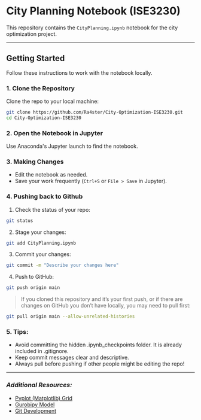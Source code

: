 # City Planning Notebook (ISE3230)

This repository contains the `CityPlanning.ipynb` notebook for the city optimization project. 

---

## Getting Started

Follow these instructions to work with the notebook locally.

### 1. Clone the Repository

Clone the repo to your local machine:

```bash
git clone https://github.com/Ra4ster/City-Optimization-ISE3230.git
cd City-Optimization-ISE3230
```

### 2. Open the Notebook in Jupyter

Use Anaconda's Jupyter launch to find the notebook.

### 3. Making Changes

- Edit the notebook as needed.
- Save your work frequently (`Ctrl+S` or `File > Save` in Jupyter).

### 4. Pushing back to Github

1. Check the status of your repo:
```bash
git status
```
2. Stage your changes:
```bash
git add CityPlanning.ipynb
```
3. Commit your changes:
```bash
git commit -m "Describe your changes here"
```
4. Push to GitHub:
```bash
git push origin main
```

> If you cloned this repository and it’s your first push,
> or if there are changes on GitHub you don’t have locally,
> you may need to pull first:
```bash
git pull origin main --allow-unrelated-histories
```
### 5. Tips:
- Avoid committing the hidden .ipynb_checkpoints folder. It is already included in .gitignore.
- Keep commit messages clear and descriptive.
- Always pull before pushing if other people might be editing the repo!

---

### *Additional Resources:*
- [Pyplot (Matplotlib) Grid](https://matplotlib.org/stable/api/_as_gen/matplotlib.pyplot.grid.html)
- [Gurobipy Model](https://docs.gurobi.com/projects/optimizer/en/current/reference/python/model.html)
- [Git Development](https://docs.github.com/en/repositories/creating-and-managing-repositories/cloning-a-repository)
